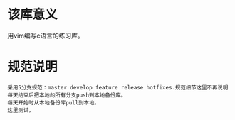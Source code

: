 # 该库意义 
用vim编写c语言的练习库。

# 规范说明 
	采用5分支规范：master develop feature release hotfixes.规范细节这里不再说明
	每天结束后把本地的所有分支push到本地备份库。
	每天开始时从本地备份库pull到本地。
	这里测试，


